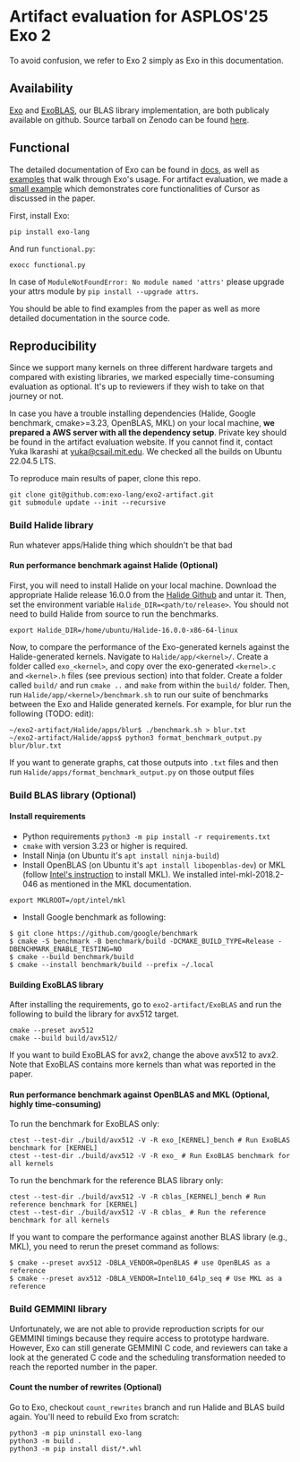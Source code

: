 # Artifact evaluation for ASPLOS'25 Exo 2

To avoid confusion, we refer to Exo 2 simply as Exo in this documentation.

## Availability

[Exo](https://github.com/exo-lang/exo) and [ExoBLAS](https://github.com/exo-lang/ExoBLAS), our BLAS library implementation, are both publicaly available on github.
Source tarball on Zenodo can be found [here](...).

## Functional

The detailed documentation of Exo can be found in [docs](https://github.com/exo-lang/exo/tree/main/docs), as well as [examples](https://github.com/exo-lang/exo/tree/main/examples) that walk through Exo's usage.
For artifact evaluation, we made a [small example](functional.py) which demonstrates core functionalities of Cursor as discussed in the paper.

First, install Exo:
```
pip install exo-lang
```

And run `functional.py`:
```
exocc functional.py
```
In case of `ModuleNotFoundError: No module named 'attrs'` please upgrade your attrs module by `pip install --upgrade attrs`.

You should be able to find examples from the paper as well as more detailed documentation in the source code.


## Reproducibility

Since we support many kernels on three different hardware targets and compared with existing libraries, we marked especially time-consuming evaluation as optional. It's up to reviewers if they wish to take on that journey or not.

In case you have a trouble installing dependencies (Halide, Google benchmark, cmake>=3.23, OpenBLAS, MKL) on your local machine, **we prepared a AWS server with all the dependency setup**. Private key should be found in the artifact evaluation website. If you cannot find it, contact Yuka Ikarashi at [yuka@csail.mit.edu](mailto:yuka@csail.mit.edu).
We checked all the builds on Ubuntu 22.04.5 LTS.

To reproduce main results of paper, clone this repo.
```
git clone git@github.com:exo-lang/exo2-artifact.git
git submodule update --init --recursive
```

### Build Halide library

Run whatever apps/Halide thing which shouldn't be that bad

#### Run performance benchmark against Halide (Optional)

First, you will need to install Halide on your local machine. Download the appropriate Halide release 16.0.0 from the [Halide Github](https://github.com/halide/Halide/releases/tag/v16.0.0) and untar it. Then, set the environment variable `Halide_DIR=<path/to/release>`. You should not need to build Halide from source to run the benchmarks.
```
export Halide_DIR=/home/ubuntu/Halide-16.0.0-x86-64-linux
```

Now, to compare the performance of the Exo-generated kernels against the Halide-generated kernels. Navigate to `Halide/app/<kernel>/`. Create a folder called `exo_<kernel>`, and copy over the exo-generated `<kernel>.c` and `<kernel>.h` files (see previous section) into that folder. Create a folder called `build/` and run `cmake ..` and `make` from within the `build/` folder. Then, run `Halide/app/<kernel>/benchmark.sh` to run our suite of benchmarks between the Exo and Halide generated kernels.
For example, for blur run the following (TODO: edit):
```
~/exo2-artifact/Halide/apps/blur$ ./benchmark.sh > blur.txt
~/exo2-artifact/Halide/apps$ python3 format_benchmark_output.py blur/blur.txt
```

If you want to generate graphs, cat those outputs into `.txt` files and then run `Halide/apps/format_benchmark_output.py`  on those output files

### Build BLAS library (Optional)

####  Install requirements

- Python requirements `python3 -m pip install -r requirements.txt`
- `cmake` with version 3.23 or higher is required.
- Install Ninja (on Ubuntu it's `apt install ninja-build`)
- Install OpenBLAS (on Ubuntu it's `apt install libopenblas-dev`) or MKL (follow [Intel's instruction](https://www.intel.com/content/www/us/en/developer/articles/guide/installing-free-libraries-and-python-apt-repo.html) to install MKL). We installed intel-mkl-2018.2-046 as mentioned in the MKL documentation.
```
export MKLROOT=/opt/intel/mkl
```
- Install Google benchmark as following:
```
$ git clone https://github.com/google/benchmark
$ cmake -S benchmark -B benchmark/build -DCMAKE_BUILD_TYPE=Release -DBENCHMARK_ENABLE_TESTING=NO
$ cmake --build benchmark/build
$ cmake --install benchmark/build --prefix ~/.local
```

#### Building ExoBLAS library

After installing the requirements, go to `exo2-artifact/ExoBLAS` and run the following to build the library for avx512 target.
```
cmake --preset avx512
cmake --build build/avx512/
```
If you want to build ExoBLAS for avx2, change the above avx512 to avx2.
Note that ExoBLAS contains more kernels than what was reported in the paper.

#### Run performance benchmark against OpenBLAS and MKL (Optional, highly time-consuming)

To run the benchmark for ExoBLAS only:
```
ctest --test-dir ./build/avx512 -V -R exo_[KERNEL]_bench # Run ExoBLAS benchmark for [KERNEL]
ctest --test-dir ./build/avx512 -V -R exo_ # Run ExoBLAS benchmark for all kernels
```

To run the benchmark for the reference BLAS library only:

```
ctest --test-dir ./build/avx512 -V -R cblas_[KERNEL]_bench # Run reference benchmark for [KERNEL]
ctest --test-dir ./build/avx512 -V -R cblas_ # Run the reference benchmark for all kernels
```


If you want to compare the performance against another BLAS library (e.g., MKL), you need to rerun the preset command as follows:
```
$ cmake --preset avx512 -DBLA_VENDOR=OpenBLAS # use OpenBLAS as a reference
$ cmake --preset avx512 -DBLA_VENDOR=Intel10_64lp_seq # Use MKL as a reference
```


### Build GEMMINI library
Unfortunately, we are not able to provide reproduction scripts for our GEMMINI timings because they require access to prototype hardware. However, Exo can still generate GEMMINI C code, and reviewers can take a look at the generated C code and the scheduling transformation needed to reach the reported number in the paper.


#### Count the number of rewrites (Optional)

Go to Exo, checkout `count_rewrites` branch and run Halide and BLAS build again.
You'll need to rebuild Exo from scratch:
```
python3 -m pip uninstall exo-lang
python3 -m build .
python3 -m pip install dist/*.whl
```

